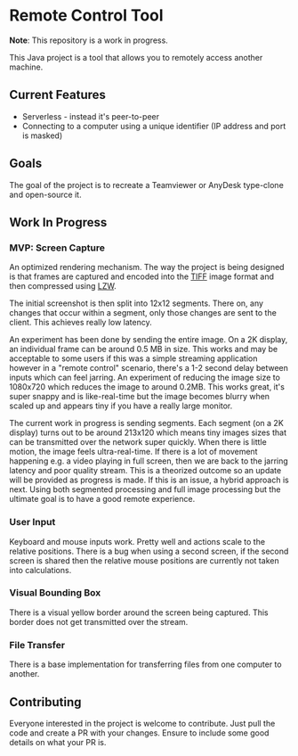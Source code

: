 # Remote Control Tool

**Note**: This repository is a work in progress.

This Java project is a tool that allows you to remotely access another machine. 

## Current Features
* Serverless - instead it's peer-to-peer
* Connecting to a computer using a unique identifier (IP address and port is masked)

## Goals
The goal of the project is to recreate a Teamviewer or AnyDesk type-clone and open-source it.

## Work In Progress
### MVP: Screen Capture
An optimized rendering mechanism. The way the project is being designed is that frames are captured and encoded
into the [TIFF](https://en.wikipedia.org/wiki/TIFF) image format and then compressed using [LZW](https://en.wikipedia.org/wiki/Lempel%E2%80%93Ziv%E2%80%93Welch).

The initial screenshot is then split into 12x12 segments. There on, any changes that occur within a segment, only those
changes are sent to the client. This achieves really low latency. 

An experiment has been done by sending the entire image. On a 2K display, an individual frame can be around 0.5 MB in size.
This works and may be acceptable to some users if this was a simple streaming application however in a "remote control" scenario,
there's a 1-2 second delay between inputs which can feel jarring. An experiment of reducing the image size to 1080x720 which reduces the image to around 0.2MB.
This works great, it's super snappy and is like-real-time but the image becomes blurry when scaled up and appears tiny if you have a really large monitor.

The current work in progress is sending segments. Each segment (on a 2K display) turns out to be around 213x120 which means tiny images sizes that can be
transmitted over the network super quickly. When there is little motion, the image feels ultra-real-time. If there is a lot of movement happening e.g. a video playing in full screen,
then we are back to the jarring latency and poor quality stream. This is a theorized outcome so an update will be provided as progress is made. If this is an issue, a hybrid approach 
is next. Using both segmented processing and full image processing but the ultimate goal is to have a good remote experience.

### User Input
Keyboard and mouse inputs work. Pretty well and actions scale to the relative positions. There is a bug when using a second screen, if the second screen is shared then the
relative mouse positions are currently not taken into calculations.

### Visual Bounding Box
There is a visual yellow border around the screen being captured. This border does not get transmitted over the stream.

### File Transfer
There is a base implementation for transferring files from one computer to another.

## Contributing
Everyone interested in the project is welcome to contribute. Just pull the code and create a PR with your changes. Ensure to include some good details on what your PR is.